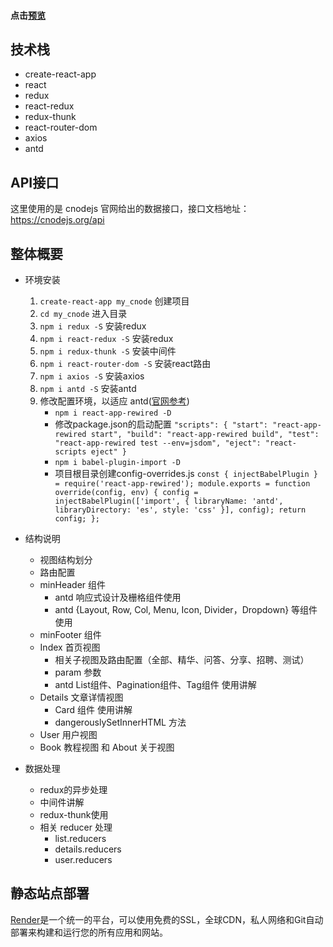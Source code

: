 #### 点击[预览](https://practice-cnode.onrender.com) 
## 技术栈
- create-react-app
- react
- redux
- react-redux
- redux-thunk
- react-router-dom
- axios
- antd
## API接口
这里使用的是 cnodejs 官网给出的数据接口，接口文档地址：https://cnodejs.org/api

## 整体概要
- 环境安装
	1. `create-react-app my_cnode` 创建项目
	2. `cd my_cnode` 进入目录
	3. `npm i redux -S` 安装redux
	4. `npm i react-redux -S` 安装redux
	5. `npm i redux-thunk -S` 安装中间件
	6. `npm i react-router-dom -S` 安装react路由
	7. `npm i axios -S` 安装axios
	8. `npm i antd -S` 安装antd
	9. 修改配置环境，以适应 antd([官网参考](https://ant.design/docs/react/use-with-create-react-app-cn))
		- `npm i react-app-rewired -D`
		- 修改package.json的启动配置
		`
			"scripts": {
			    "start": "react-app-rewired start",
			    "build": "react-app-rewired build",
			    "test": "react-app-rewired test --env=jsdom",
			    "eject": "react-scripts eject"
			  }
		`
		- `npm i babel-plugin-import -D`
		- 项目根目录创建config-overrides.js
		`
		  const { injectBabelPlugin } = require('react-app-rewired');
		  module.exports = function override(config, env) {
		  	config = injectBabelPlugin(['import', { libraryName: 'antd', libraryDirectory: 'es', style: 'css' }], config);
		    return config;
		  };
		`
- 结构说明
	- 视图结构划分
	- 路由配置
	- minHeader 组件
		- antd 响应式设计及栅格组件使用
		- antd {Layout, Row, Col, Menu, Icon, Divider，Dropdown} 等组件使用
	- minFooter 组件
	- Index 首页视图
		- 相关子视图及路由配置（全部、精华、问答、分享、招聘、测试）
		- param 参数
		- antd List组件、Pagination组件、Tag组件 使用讲解
	- Details 文章详情视图
		- Card 组件 使用讲解
		- dangerouslySetInnerHTML 方法
	- User 用户视图
	- Book 教程视图 和 About 关于视图

- 数据处理
	- redux的异步处理
	- 中间件讲解
	- redux-thunk使用
	- 相关 reducer 处理
		- list.reducers
		- details.reducers
		- user.reducers

## 静态站点部署
[Render](https://dashboard.render.com/)是一个统一的平台，可以使用免费的SSL，全球CDN，私人网络和Git自动部署来构建和运行您的所有应用和网站。
